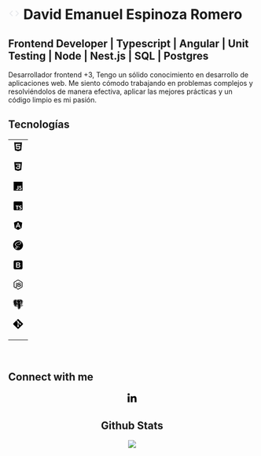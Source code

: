 # <svg xmlns="http://www.w3.org/2000/svg" height="24px" viewBox="0 -960 960 960" width="24px" fill="#e8eaed"><path d="M320-240 80-480l240-240 57 57-184 184 183 183-56 56Zm320 0-57-57 184-184-183-183 56-56 240 240-240 240Z"/></svg> David Emanuel Espinoza Romero 
## Frontend Developer | Typescript | Angular | Unit Testing | Node | Nest.js | SQL | Postgres

Desarrollador frontend +3, Tengo un sólido conocimiento en desarrollo de aplicaciones web. Me siento cómodo trabajando en problemas complejos y resolviéndolos de manera efectiva, aplicar las mejores prácticas y un código limpio es mi pasión.

## Tecnologías
<table><tr><td valign="top" >
<div align="center">
<!-- HTML -->
<svg xmlns="http://www.w3.org/2000/svg" width="24" height="24" viewBox="0 0 24 24" style="fill: rgba(0, 0, 0, 1);transform: ;msFilter:;"><path d="M4.136 3.012h15.729l-1.431 16.15-6.451 1.826-6.414-1.826-1.433-16.15zm5.266 7.302-.173-2.035 7.533.002.173-1.963-9.87-.002.522 5.998h6.835l-.243 2.566-2.179.602-2.214-.605-.141-1.58H7.691l.247 3.123L12 17.506l4.028-1.08.558-6.111H9.402v-.001z"></path></svg>

<!-- CSS -->
<svg xmlns="http://www.w3.org/2000/svg" width="24" height="24" viewBox="0 0 24 24" style="fill: rgba(0, 0, 0, 1);transform: ;msFilter:;"><path d="M4.192 3.143h15.615l-1.42 16.034-6.404 1.812-6.369-1.813L4.192 3.143zM16.9 6.424l-9.8-.002.158 1.949 7.529.002-.189 2.02H9.66l.179 1.913h4.597l-.272 2.62-2.164.598-2.197-.603-.141-1.569h-1.94l.216 2.867L12 17.484l3.995-1.137.905-9.923z"></path></svg>

<!-- Javascript -->
<svg xmlns="http://www.w3.org/2000/svg" width="24" height="24" viewBox="0 0 24 24" style="fill: rgba(0, 0, 0, 1);transform: ;msFilter:;"><path d="M3 3h18v18H3V3zm16.525 13.707c-.131-.821-.666-1.511-2.252-2.155-.552-.259-1.165-.438-1.349-.854-.068-.248-.078-.382-.034-.529.113-.484.687-.629 1.137-.495.293.09.563.315.732.676.775-.507.775-.507 1.316-.844-.203-.314-.304-.451-.439-.586-.473-.528-1.103-.798-2.126-.775l-.528.067c-.507.124-.991.395-1.283.754-.855.968-.608 2.655.427 3.354 1.023.765 2.521.933 2.712 1.653.18.878-.652 1.159-1.475 1.058-.607-.136-.945-.439-1.316-1.002l-1.372.788c.157.359.337.517.607.832 1.305 1.316 4.568 1.249 5.153-.754.021-.067.18-.528.056-1.237l.034.049zm-6.737-5.434h-1.686c0 1.453-.007 2.898-.007 4.354 0 .924.047 1.772-.104 2.033-.247.517-.886.451-1.175.359-.297-.146-.448-.349-.623-.641-.047-.078-.082-.146-.095-.146l-1.368.844c.229.473.563.879.994 1.137.641.383 1.502.507 2.404.305.588-.17 1.095-.519 1.358-1.059.384-.697.302-1.553.299-2.509.008-1.541 0-3.083 0-4.635l.003-.042z"></path></svg>

<!-- Typescript -->
<svg xmlns="http://www.w3.org/2000/svg" width="24" height="24" viewBox="0 0 24 24" style="fill: rgba(0, 0, 0, 1);transform: ;msFilter:;"><path d="M19.24 3H4.76A1.76 1.76 0 0 0 3 4.76v14.48A1.76 1.76 0 0 0 4.76 21h14.48A1.76 1.76 0 0 0 21 19.24V4.76A1.76 1.76 0 0 0 19.24 3zm-5.8 10h-2.25v6.44H9.4V13H7.15v-1.46h6.29zm5.8 5.28a1.71 1.71 0 0 1-.67.74 3 3 0 0 1-1 .39 5.81 5.81 0 0 1-1.2.12 7 7 0 0 1-1.23-.11 4.52 4.52 0 0 1-1-.33v-1.71l-.06-.06h.06v.07a3.41 3.41 0 0 0 1 .54 3.06 3.06 0 0 0 1.13.2 2.58 2.58 0 0 0 .6-.06 1.47 1.47 0 0 0 .42-.17.75.75 0 0 0 .25-.25.69.69 0 0 0-.06-.74 1.24 1.24 0 0 0-.35-.33 3.12 3.12 0 0 0-.53-.3l-.67-.28a3.57 3.57 0 0 1-1.37-1 2 2 0 0 1-.46-1.33 2.16 2.16 0 0 1 .24-1.06 2.09 2.09 0 0 1 .66-.71 2.88 2.88 0 0 1 1-.42 5.11 5.11 0 0 1 1.19-.13 7 7 0 0 1 1.09.07 4.53 4.53 0 0 1 .88.23v1.65a2.42 2.42 0 0 0-.42-.24 3.58 3.58 0 0 0-.49-.17 3 3 0 0 0-.49-.1 2.45 2.45 0 0 0-.46 0 2.29 2.29 0 0 0-.56.06 1.54 1.54 0 0 0-.43.16.78.78 0 0 0-.26.25.63.63 0 0 0-.09.33.62.62 0 0 0 .1.35 1.19 1.19 0 0 0 .3.29 2.15 2.15 0 0 0 .46.28l.63.28a6.56 6.56 0 0 1 .84.42 2.65 2.65 0 0 1 .64.49 1.79 1.79 0 0 1 .42.63 2.48 2.48 0 0 1 .14.85 2.68 2.68 0 0 1-.25 1.08z"></path></svg>

<!-- Angular -->
<svg xmlns="http://www.w3.org/2000/svg" width="24" height="24" viewBox="0 0 24 24" style="fill: rgba(0, 0, 0, 1);transform: ;msFilter:;"><path d="M10.483 12.482h3.034L12 8.831z"></path><path d="M12 3.074 3.689 6.038l1.268 10.987 7.043 3.9 7.043-3.9 1.268-10.987L12 3.074zm5.187 13.621H15.25l-1.045-2.606h-4.41L8.75 16.695H6.813L12 5.047l5.187 11.648z"></path></svg>

<!-- Sass -->
<svg xmlns="http://www.w3.org/2000/svg" width="24" height="24" viewBox="0 0 24 24" style="fill: rgba(0, 0, 0, 1);transform: ;msFilter:;"><path d="M12 2c5.522 0 10 4.478 10 10s-4.478 10-10 10S2 17.522 2 12 6.478 2 12 2zm-1.987 13.332c.146.537.13 1.039-.021 1.493l-.054.15a2.803 2.803 0 0 1-.527.821c-.582.633-1.394.872-1.742.671-.375-.219-.188-1.112.487-1.825.726-.765 1.766-1.258 1.766-1.258v-.002l.091-.05zm8.258-9.051c-.452-1.777-3.397-2.362-6.185-1.371-1.656.589-3.453 1.515-4.743 2.723-1.536 1.434-1.78 2.684-1.68 3.206.355 1.843 2.881 3.048 3.92 3.942v.005c-.307.149-2.548 1.274-3.072 2.438-.563 1.225.088 2.101.513 2.212 1.313.363 2.662-.3 3.388-1.374.699-1.051.638-2.4.337-3.063.413-.112.899-.162 1.524-.086 1.751.199 2.101 1.3 2.024 1.75-.074.449-.436.711-.561.786-.126.076-.163.101-.151.151.013.074.076.074.175.063.138-.025.914-.375.951-1.227.037-1.074-.988-2.273-2.813-2.25-.75.014-1.226.076-1.563.214a.295.295 0 0 0-.088-.088c-1.125-1.213-3.213-2.063-3.125-3.675.025-.588.237-2.137 4-4.012 3.088-1.538 5.551-1.112 5.977-.175.61 1.336-1.314 3.825-4.526 4.187-1.225.138-1.862-.337-2.026-.513-.174-.188-.198-.2-.261-.161-.101.05-.038.212 0 .313.1.249.487.688 1.163.912.587.188 2.024.299 3.75-.375 1.937-.749 3.449-2.838 3.012-4.588l.06.056z"></path></svg>

<!-- Bootstrap -->
<svg xmlns="http://www.w3.org/2000/svg" width="24" height="24" viewBox="0 0 24 24" style="fill: rgba(0, 0, 0, 1);transform: ;msFilter:;"><path d="M18.002 2.997H5.999A3.011 3.011 0 0 0 2.997 6v12.002a3.012 3.012 0 0 0 3.002 3.001h12.003a3.012 3.012 0 0 0 3.001-3.001V6a3.012 3.012 0 0 0-3.001-3.003zm-1.64 12.647c-.152.36-.389.68-.693.927a3.594 3.594 0 0 1-1.206.614c-.49.151-1.074.229-1.75.229H7.888V6.909h5.103c.943 0 1.7.213 2.267.646.569.436.854 1.082.854 1.958 0 .528-.13.983-.389 1.357-.259.373-.63.664-1.111.868v.034c.642.135 1.137.438 1.464.912.327.473.493 1.069.493 1.789 0 .405-.078.788-.225 1.147l.02.021v.003zm-2.084-2.589c-.309-.282-.739-.419-1.297-.419H9.737v3.276h3.253c.554 0 .991-.144 1.298-.435.308-.289.464-.701.464-1.229-.005-.518-.156-.919-.464-1.193h-.014.004zm-.451-2.119c.299-.251.444-.613.444-1.084 0-.526-.131-.902-.397-1.116-.264-.214-.646-.326-1.146-.326H9.727v2.898h3.001c.436.001.81-.127 1.099-.372z"></path></svg>

<!-- Node -->
<svg xmlns="http://www.w3.org/2000/svg" width="24" height="24" viewBox="0 0 24 24" style="fill: rgba(0, 0, 0, 1);transform: ;msFilter:;"><path d="M12 21.985c-.275 0-.532-.074-.772-.202l-2.439-1.448c-.365-.203-.182-.277-.072-.314.496-.165.588-.201 1.101-.493.056-.037.129-.02.185.017l1.87 1.12c.074.036.166.036.221 0l7.319-4.237c.074-.036.11-.11.11-.202V7.768c0-.091-.036-.165-.11-.201l-7.319-4.219c-.073-.037-.165-.037-.221 0L4.552 7.566c-.073.036-.11.129-.11.201v8.457c0 .073.037.166.11.202l2 1.157c1.082.548 1.762-.095 1.762-.735V8.502c0-.11.091-.221.22-.221h.936c.108 0 .22.092.22.221v8.347c0 1.449-.788 2.294-2.164 2.294-.422 0-.752 0-1.688-.46l-1.925-1.099a1.55 1.55 0 0 1-.771-1.34V7.786c0-.55.293-1.064.771-1.339l7.316-4.237a1.637 1.637 0 0 1 1.544 0l7.317 4.237c.479.274.771.789.771 1.339v8.458c0 .549-.293 1.063-.771 1.34l-7.317 4.236c-.241.11-.516.165-.773.165zm2.256-5.816c-3.21 0-3.87-1.468-3.87-2.714 0-.11.092-.221.22-.221h.954c.11 0 .201.073.201.184.147.971.568 1.449 2.514 1.449 1.54 0 2.202-.35 2.202-1.175 0-.477-.185-.825-2.587-1.063-1.999-.2-3.246-.643-3.246-2.238 0-1.485 1.247-2.366 3.339-2.366 2.347 0 3.503.809 3.649 2.568a.297.297 0 0 1-.056.165c-.037.036-.091.073-.146.073h-.953a.212.212 0 0 1-.202-.164c-.221-1.012-.789-1.34-2.292-1.34-1.689 0-1.891.587-1.891 1.027 0 .531.237.696 2.514.99 2.256.293 3.32.715 3.32 2.294-.02 1.615-1.339 2.531-3.67 2.531z"></path></svg>

<!-- SQL -->
<!-- Postgres -->
<svg xmlns="http://www.w3.org/2000/svg" width="24" height="24" viewBox="0 0 24 24" style="fill: rgba(0, 0, 0, 1);transform: ;msFilter:;"><path d="M10.74 12.89v-.11c.06-.15.12-.29.19-.43a5.15 5.15 0 0 0 .26-3.74.86.86 0 0 0-.66-.74 3.12 3.12 0 0 0-2.08.61v.18a11.34 11.34 0 0 1-.06 2.41 2.37 2.37 0 0 0 .62 2 2 2 0 0 0 1.43.63 8.05 8.05 0 0 1 .3-.81zM10 8.58a.36.36 0 0 1-.09-.23.19.19 0 0 1 .09-.12.74.74 0 0 1 .48-.07c.25 0 .5.16.48.34a.51.51 0 0 1-.49.33h-.06a.63.63 0 0 1-.41-.25z"></path><path d="M7.88 11a12.58 12.58 0 0 0 .06-2.3v-.28a7 7 0 0 1 1.54-4.55c-1-.32-3.4-1-4.87.1-.9.64-1.32 1.84-1.23 3.55a24.85 24.85 0 0 0 1 4.4c.68 2.22 1.45 3.62 2.11 3.85.1 0 .41.13.86-.41.64-.76 1.23-1.41 1.5-1.7l-.19-.19A2.89 2.89 0 0 1 7.88 11zm3.5 3.4c-.16-.06-.24-.1-.42.11a2.52 2.52 0 0 0-.29.35c-.35.43-.5.58-1.51.79a2 2 0 0 0-.4.11 1 1 0 0 0 .37.16 2.21 2.21 0 0 0 2.5-.8.41.41 0 0 0 0-.35.59.59 0 0 0-.25-.37zm6.29-5.82a5.29 5.29 0 0 0 .08-.79c-.66-.08-1.42-.07-1.72.36-.58.83.56 2.88 1 3.75a4.34 4.34 0 0 1 .26.48 1.79 1.79 0 0 0 .15.31 3.72 3.72 0 0 0 .16-2.13 7.51 7.51 0 0 1-.07-1.05 6 6 0 0 1 .14-.93zm-.56-.16a.6.6 0 0 1-.32.17h-.06a.47.47 0 0 1-.44-.3c0-.14.2-.24.44-.28s.48 0 .5.15a.38.38 0 0 1-.12.26z"></path><path d="M17 4.88a6.06 6.06 0 0 1 1.37 2.57.71.71 0 0 1 0 .15 5.67 5.67 0 0 1-.09 1.06 7.11 7.11 0 0 0-.09.86 6.61 6.61 0 0 0 .07 1 4 4 0 0 1-.36 2.71l.07.08c2.22-3.49 3-7.54 2.29-8.43a4.77 4.77 0 0 0-3.81-1.8 7.34 7.34 0 0 0-1.63.16A6.17 6.17 0 0 1 17 4.88z"></path><path d="M21.65 14c-.07-.2-.37-.85-1.47-.62a6.28 6.28 0 0 1-1 .13 19.74 19.74 0 0 0 2.06-4.88c.37-1.45.66-3.39-.11-4.38A5.91 5.91 0 0 0 16.37 2a8.44 8.44 0 0 0-2.46.35 9.38 9.38 0 0 0-1.45-.14 4.8 4.8 0 0 0-2.46.62 12.22 12.22 0 0 0-1.77-.44A5.44 5.44 0 0 0 4 3.05c-1.24.87-1.81 2.39-1.71 4.52a26.28 26.28 0 0 0 1 4.67A15.76 15.76 0 0 0 4.4 15a3.39 3.39 0 0 0 1.75 1.83 1.71 1.71 0 0 0 1.69-.37 2 2 0 0 0 1 .59 3.65 3.65 0 0 0 2.35-.14v.81a8.46 8.46 0 0 0 .31 2.36 1 1 0 0 1 0 .13 3 3 0 0 0 .71 1.24 2.08 2.08 0 0 0 1.49.56 3 3 0 0 0 .7-.08 3.27 3.27 0 0 0 2.21-1.27 7.34 7.34 0 0 0 .91-4v-.26h.17a5.24 5.24 0 0 0 2.4-.4c.45-.23 1.91-1 1.56-2zm-1.81 1.47a4.7 4.7 0 0 1-1.8.34 2.62 2.62 0 0 1-.79-.1c-.1.94-.32 2.69-.45 3.42a2.47 2.47 0 0 1-2.25 2.3 3.23 3.23 0 0 1-.66.07A2 2 0 0 1 12 20a16.77 16.77 0 0 1-.28-4.06 2.56 2.56 0 0 1-1.78.66 3.94 3.94 0 0 1-.94-.13c-.09 0-.87-.23-.86-.73s.66-.59.9-.64c.86-.18.92-.25 1.19-.59a2.79 2.79 0 0 1 .19-.24 2.56 2.56 0 0 1-1.11-.3c-.23.25-.86.93-1.54 1.74a1.43 1.43 0 0 1-1.11.63 1.23 1.23 0 0 1-.35 0C5.43 16 4.6 14.55 3.84 12a25.21 25.21 0 0 1-1-4.53c-.1-1.92.4-3.28 1.47-4 1.92-1.36 5-.31 5.7-.06a4 4 0 0 1 2.41-.66 5.58 5.58 0 0 1 1.4.18 7.51 7.51 0 0 1 2.5-.4 5.35 5.35 0 0 1 4.32 2c.69.88.23 3 0 3.89a18.84 18.84 0 0 1-2.41 5.41c.16.11.65.31 2 0 .46-.1.73 0 .82.25.22.55-.7 1.13-1.21 1.37z"></path><path d="M17.43 13.59a4 4 0 0 1-.62-1c0-.07-.12-.24-.23-.43-.58-1-1.79-3.22-1-4.34a2.16 2.16 0 0 1 2.12-.61 6.28 6.28 0 0 0-1.13-1.94 5.41 5.41 0 0 0-4.13-2 3.34 3.34 0 0 0-2.55.95A5.82 5.82 0 0 0 8.51 7.8l.15-.08A3.7 3.7 0 0 1 10 7.3a1.45 1.45 0 0 1 1.76 1.19 5.73 5.73 0 0 1-.29 4.09 3.29 3.29 0 0 0-.17.39v.11c-.1.27-.19.52-.25.73a.94.94 0 0 1 .57.07 1.16 1.16 0 0 1 .62.74v.16a.28.28 0 0 1 0 .09 22.22 22.22 0 0 0 .22 4.9 1.5 1.5 0 0 0 2 1.09A1.92 1.92 0 0 0 16.25 19c.15-.88.45-3.35.49-3.88 0-1.06.52-1.27.84-1.36z"></path><path d="m18 14.33-.08-.06h-.12c-.26.07-.5.14-.47.8a1.9 1.9 0 0 0 .93.12 4.29 4.29 0 0 0 1.38-.29 3 3 0 0 0 .79-.52 3.47 3.47 0 0 1-2.43-.05z"></path></svg>

<!-- Git -->
<svg xmlns="http://www.w3.org/2000/svg" width="24" height="24" viewBox="0 0 24 24" style="fill: rgba(0, 0, 0, 1);transform: ;msFilter:;"><path d="m21.62 11.108-8.731-8.729a1.292 1.292 0 0 0-1.823 0L9.257 4.19l2.299 2.3a1.532 1.532 0 0 1 1.939 1.95l2.214 2.217a1.53 1.53 0 0 1 1.583 2.531c-.599.6-1.566.6-2.166 0a1.536 1.536 0 0 1-.337-1.662l-2.074-2.063V14.9c.146.071.286.169.407.29a1.537 1.537 0 0 1 0 2.166 1.536 1.536 0 0 1-2.174 0 1.528 1.528 0 0 1 0-2.164c.152-.15.322-.264.504-.339v-5.49a1.529 1.529 0 0 1-.83-2.008l-2.26-2.271-5.987 5.982c-.5.504-.5 1.32 0 1.824l8.731 8.729a1.286 1.286 0 0 0 1.821 0l8.69-8.689a1.284 1.284 0 0 0 .003-1.822"></path></svg>

</td></tr></table>  

<br/>  


## Connect with me  
<div align="center">
<!-- Linkedin -->
<!-- [LinkedIn](https://www.linkedin.com/in/david-emanuel-espinoza-romero-deerhou/) -->
<a href="https://www.linkedin.com/in/david-emanuel-espinoza-romero-deerhou" target="_blank" > 
  <svg xmlns="http://www.w3.org/2000/svg" width="24" height="24" viewBox="0 0 24 24" style="fill: rgba(0, 0, 0, 1);transform: ;msFilter:;"><circle cx="4.983" cy="5.009" r="2.188"></circle><path d="M9.237 8.855v12.139h3.769v-6.003c0-1.584.298-3.118 2.262-3.118 1.937 0 1.961 1.811 1.961 3.218v5.904H21v-6.657c0-3.27-.704-5.783-4.526-5.783-1.835 0-3.065 1.007-3.568 1.96h-.051v-1.66H9.237zm-6.142 0H6.87v12.139H3.095z"></path></svg>
<a/>

<br/>  


## Github Stats  
<div align="center"><img src="https://github-readme-stats.vercel.app/api?username=DavidEspinozaRomero&show_icons=true&count_private=true&hide_border=true" align="center" /></div>  

<br/>  


<!-- Support -->
<!-- 
<div align="center">
  <a href="https://paypal.me/" target="_blank" style="display: inline-block;">
      <img
          src="https://img.shields.io/badge/Donate-PayPal-blue.svg?style=flat-square&logo=paypal" 
          align="center"
      />
  </a>
  <a href="https://www.buymeacoffee.com/" target="_blank" style="display: inline-block;">
      <img
          src="https://img.shields.io/badge/Donate-Buy%20Me%20A%20Coffee-orange.svg?style=flat-square&logo=buymeacoffee" 
          align="center"
      />
  </a>
      <a href="https://liberapay.com/" target="_blank" style="display: inline-block;">
          <img
              src="https://img.shields.io/badge/Donate-Liberapay-f6c915.svg?style=flat-square&logo=liberapay" 
              align="center"
          />
      </a>
  <a href="https://ko-fi.com/" target="_blank" style="display: inline-block;">
      <img
          src="https://img.shields.io/badge/Donate-Ko--fi-F16061.svg?style=flat-square&logo=ko-fi" 
          align="center"
      />
  </a>
</div>
-->
<br />


<!---
How to Reach Me
- Feel free to reach out to me on [LinkedIn](https://www.linkedin.com/in/david-emanuel-espinoza-romero-deerhou/)
- Mi email deerhou@gmail.com if you'd like to connect or discuss potential collaboration opportunities.
- 💞️ I’m looking to collaborate on Opensource projects.
-->


<!---
## My Projects
Here are a few projects that I've worked on:

[Project 1](link to repo): Short description of the project and your contribution
[Project 2](link to repo): Short description of the project and your contribution
[Project 3](link to repo): Short description of the project and your contribution


- 📫 How to reach me deerhou@gmail.com
DavidEspinozaRomero/DavidEspinozaRomero is a ✨ special ✨ repository because its `README.md` (this file) appears on your GitHub profile.
You can click the Preview link to take a look at your changes.
--->
